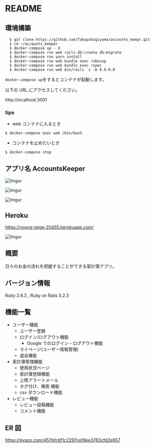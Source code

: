 # README

## 環境構築

```
  $ git clone https://github.com/TakayaSugiyama/accounts_keepr.git
  $ cd ~/accounts_keeper
  $ docker-compose up - d
  $ docker-compose run web rails db:create db:migrate
  $ docker-compose run yarn install
  $ docker-compose run web bundle exec rubocop
  $ docker-compose run web bundle exec rspec
  $ docker-compose run web bin/rails  s -b 0.0.0.0
```

`docker-compose up`をするとコンテナが起動します。

以下の URL にアクセスしてください。

http://localhost:3001

### tips

- web コンテナに入るとき

```
$ docker-compose exec web /bin/bash
```

- コンテナを止めたいとき

```
$ docker-compose stop
```

## アプリ名 AccountsKeeper

![Imgur](https://i.imgur.com/rNwt8Pa.png)

![Imgur](https://i.imgur.com/zCI9UlK.png)

![Imgur](https://i.imgur.com/CgNsrWz.png)

## Heroku

https://young-taiga-20455.herokuapp.com/

![Imgur](https://i.imgur.com/jFbwwhD.png)

## 概要

日々のお金の流れを把握することができる家計簿アプリ。

## バージョン情報

Ruby 2.6.3 ,
Ruby on Rails 5.2.3


## 機能一覧

- ユーザー機能
  - ユーザー登録
  - ログイン/ログアウト機能
    - Google でのログイン・ログアウト機能
  - マイページ(ユーザー情報管理)
  - 退会機能
- 家計簿管理機能
  - 使用状況ページ
  - 家計簿登録機能
  - 上限アラートメール
  - タグ付け、検索 機能
  - csv ダウンロード機能
- レビュー機能
  - レビュー投稿機能
  - コメント機能

## ER 図

https://gyazo.com/457bfc6f1c2297ce19ee3763cfd2e657

